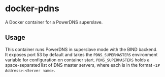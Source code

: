docker-pdns
===========
A Docker container for a PowerDNS superslave.

Usage
-----
This container runs PowerDNS in superslave mode with the BIND backend. It exposes port 53 by default and takes the `PDNS_SUPERMASTERS` environment variable for configuration on container start. `PDNS_SUPERMASTERS` holds a space-separated list of DNS master servers, where each is in the format `<IP Address>:<Server name>`.
